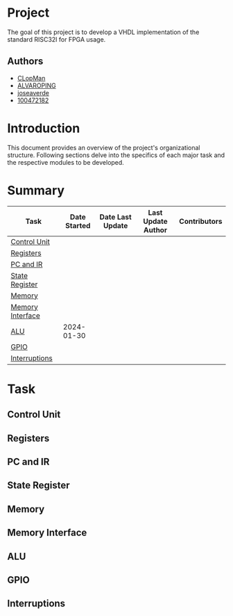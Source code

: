 # Project
The goal of this project is to develop a VHDL implementation of the standard RISC32I for FPGA usage. 

## Authors 
- [CLopMan](https://github.com/CLopMan)
- [ALVAROPING](https://github.com/ALVAROPING1)
- [joseaverde](https://github.com/joseaverde)
- [100472182](https://github.com/100472182)

# Introduction 
This document provides an overview of the project's organizational structure. Following sections delve into the specifics of each major task and the respective modules to be developed.

# Summary 
| Task | Date Started | Date Last Update | Last Update Author | Contributors | 
| ---- | ------------ | ----------------- | ------------------- | ------------ |
| [Control Unit](#Control-Unit) | | | | |
| [Registers](#Registers) | | | | |
| [PC and IR](#PC-and-IR) | | | | |
| [State Register](#State-Register) | | | | |
| [Memory](#Memory) | | | | |
| [Memory Interface](#Memory-Interface) | | | | |
| [ALU](#ALU) | 2024-01-30 | | | |
| [GPIO](#GPIO) | | | | |
| [Interruptions](#Interruptions) | | | | |

# Task

## Control Unit

## Registers

## PC and IR 

## State Register

## Memory 

## Memory Interface 

## ALU 

## GPIO

## Interruptions  


